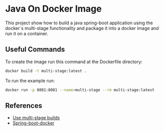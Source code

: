 # Java On Docker Image

This project show how to build a java spring-boot application using the docker´s multi-stage functionality and package it into a docker image and run it on a container.

## Useful Commands

To create the image run this command at the Dockerfile directory:
```bash
docker build -t multi-stage:latest .
```

To run the example run:

```bash
docker run -p 8081:8081 --name=multi-stage --rm multi-stage:latest
```



## References

- [Use multi-stage builds](https://docs.docker.com/develop/develop-images/multistage-build/)
- [Spring-boot-docker](https://spring.io/guides/gs/spring-boot-docker/)

